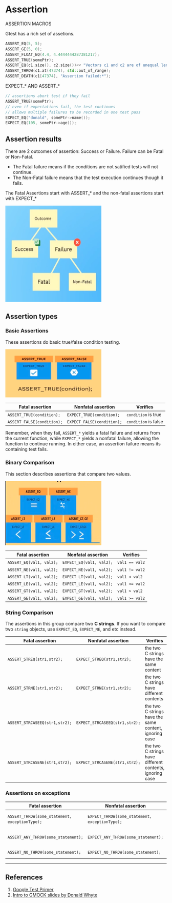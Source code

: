 # Assertion

ASSERTION MACROS

Gtest has a rich set of assetions.
```cpp
ASSERT_EQ(5, 5);
ASSERT_GE(5, 0);
ASSERT_FLOAT_EQ(4.4, 4.4444444287381217);
ASSERT_TRUE(somePtr);
ASSERT_EQ(c1.size(), c2.size())<< "Vectors c1 and c2 are of unequal length";
ASSERT_THROW(c1.at(47374), std::out_of_range);
ASSERT_DEATH(c1[47374], "Assertion failed:*");
```

EXPECT_* AND ASSERT_*
```cpp
// assertions abort test if they fail
ASSERT_TRUE(somePtr);
// even if expectations fail, the test continues
// allows multiple failures to be recorded in one test pass
EXPECT_EQ("donald", somePtr->name());
EXPECT_EQ(105, somePtr->age());
```

## Assertion results 

There are 2 outcomes of assertion: Success or Failure. Failure can be Fatal or Non-Fatal. 
-   The Fatal failure means if the conditions are not satified tests will not continue.
- The Non-Fatal failure means that the test execution continues though it fails.

The Fatal Assertions start with ASSERT_* and the non-fatal assertions start with EXPECT_*

<img src = "images/1_AssertionResults.png" width=300 height ="300">


## Assertion types

### Basic Assertions

These assertions do basic true/false condition testing.

<img src = "images/2_BasicAssert.png" width=300 height ="150">

Fatal assertion            | Nonfatal assertion         | Verifies
-------------------------- | -------------------------- | --------------------
`ASSERT_TRUE(condition);`  | `EXPECT_TRUE(condition);`  | `condition` is true
`ASSERT_FALSE(condition);` | `EXPECT_FALSE(condition);` | `condition` is false

Remember, when they fail, `ASSERT_*` yields a fatal failure and returns from the
current function, while `EXPECT_*` yields a nonfatal failure, allowing the
function to continue running. In either case, an assertion failure means its
containing test fails.

### Binary Comparison

This section describes assertions that compare two values.

<img src = "images/3_BinaryAssert.png" width=300 height ="200">

Fatal assertion          | Nonfatal assertion       | Verifies
------------------------ | ------------------------ | --------------
`ASSERT_EQ(val1, val2);` | `EXPECT_EQ(val1, val2);` | `val1 == val2`
`ASSERT_NE(val1, val2);` | `EXPECT_NE(val1, val2);` | `val1 != val2`
`ASSERT_LT(val1, val2);` | `EXPECT_LT(val1, val2);` | `val1 < val2`
`ASSERT_LE(val1, val2);` | `EXPECT_LE(val1, val2);` | `val1 <= val2`
`ASSERT_GT(val1, val2);` | `EXPECT_GT(val1, val2);` | `val1 > val2`
`ASSERT_GE(val1, val2);` | `EXPECT_GE(val1, val2);` | `val1 >= val2`



### String Comparison

The assertions in this group compare two **C strings**. If you want to compare
two `string` objects, use `EXPECT_EQ`, `EXPECT_NE`, and etc instead.

<!-- mdformat off(github rendering does not support multiline tables) -->

| Fatal assertion                | Nonfatal assertion             | Verifies                                                 |
| --------------------------     | ------------------------------ | -------------------------------------------------------- |
| `ASSERT_STREQ(str1,str2);`     | `EXPECT_STREQ(str1,str2);`     | the two C strings have the same content   		     |
| `ASSERT_STRNE(str1,str2);`     | `EXPECT_STRNE(str1,str2);`     | the two C strings have different contents 		     |
| `ASSERT_STRCASEEQ(str1,str2);` | `EXPECT_STRCASEEQ(str1,str2);` | the two C strings have the same content, ignoring case   |
| `ASSERT_STRCASENE(str1,str2);` | `EXPECT_STRCASENE(str1,str2);` | the two C strings have different contents, ignoring case |


### Assertions on exceptions
| Fatal assertion                | Nonfatal assertion             | Verifies                                                 |
| --------------------------     | ------------------------------ | -------------------------------------------------------- |
|`ASSERT_THROW(some_statement, exceptionType);`|`EXPECT_THROW(some_statement, exceptionType);`|some_statementthrows an exception of the ​ exact ​ given type|
|`ASSERT_ANY_THROW(some_statement);`|`EXPECT_ANY_THROW(some_statement);`|some_statement throws an exception of any ​ type|
|`ASSERT_NO_THROW(some_statement);`|`EXPECT_NO_THROW(some_statement);`|some_statement throws no exception|
---

## References
1. [Google Test Primer](https://github.com/google/googletest/blob/master/googletest/docs/primer.md)
2. [Intro to GMOCK slides by Donald Whyte](http://donsoft.io/gmock-presentation/#/)

